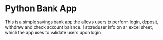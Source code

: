 # Python Bank App
This is a  simple savings bank app the allows users to perform login, deposit, withdraw and check account balance.
I storeduser info on an excel sheet, which the app uses to validate users upon login